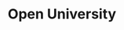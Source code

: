 ---
layout: team
title: "Open University"
permalink: /results/2024/ou.html
division: bcl-division-2
team: ou
captain: james-alexander
season: 2025
members:
  - james-alexander
  - vincent-edwards
  - matthew-jacques
  - david-phillips
  - dexter-caplin-lazard
  - mark-osborn
toc: true
toc_sticky: true
header:
  overlay_image: /assets/images/banners/team.jpg
  overlay_filter: rgba( 0,0,0,0.8)
---